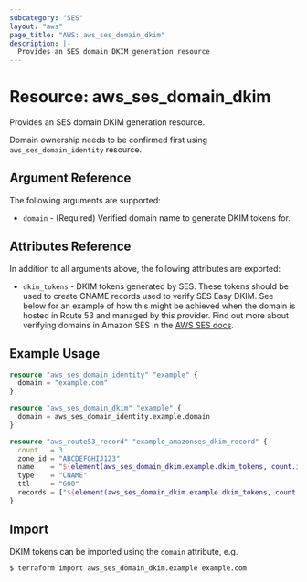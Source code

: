 ```yaml
---
subcategory: "SES"
layout: "aws"
page_title: "AWS: aws_ses_domain_dkim"
description: |-
  Provides an SES domain DKIM generation resource
---
```


# Resource: aws_ses_domain_dkim

Provides an SES domain DKIM generation resource.

Domain ownership needs to be confirmed first using `aws_ses_domain_identity` resource.

## Argument Reference

The following arguments are supported:

* `domain` - (Required) Verified domain name to generate DKIM tokens for.

## Attributes Reference

In addition to all arguments above, the following attributes are exported:

* `dkim_tokens` - DKIM tokens generated by SES.
  These tokens should be used to create CNAME records used to verify SES Easy DKIM.
  See below for an example of how this might be achieved
  when the domain is hosted in Route 53 and managed by this provider.
  Find out more about verifying domains in Amazon SES
  in the [AWS SES docs](http://docs.aws.amazon.com/ses/latest/DeveloperGuide/easy-dkim-dns-records.html).

## Example Usage

```terraform
resource "aws_ses_domain_identity" "example" {
  domain = "example.com"
}

resource "aws_ses_domain_dkim" "example" {
  domain = aws_ses_domain_identity.example.domain
}

resource "aws_route53_record" "example_amazonses_dkim_record" {
  count   = 3
  zone_id = "ABCDEFGHIJ123"
  name    = "${element(aws_ses_domain_dkim.example.dkim_tokens, count.index)}._domainkey"
  type    = "CNAME"
  ttl     = "600"
  records = ["${element(aws_ses_domain_dkim.example.dkim_tokens, count.index)}.dkim.amazonses.com"]
}
```

## Import

DKIM tokens can be imported using the `domain` attribute, e.g.

```
$ terraform import aws_ses_domain_dkim.example example.com
```
